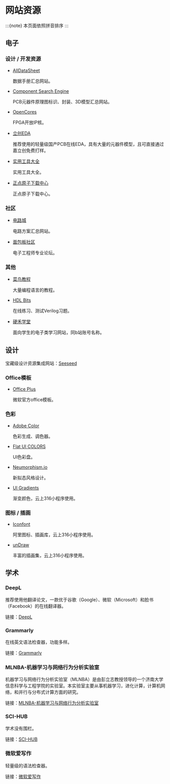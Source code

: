 # 网站资源

:::{note} 本页面依照拼音排序
:::

## 电子

### 设计 / 开发资源

+ [AllDataSheet](https://www.alldatasheet.com/)

  数据手册汇总网站。
+ [Component Search Engine](https://componentsearchengine.com/)

  PCB元器件原理图标识、封装、3D模型汇总网站。
+ [OpenCores](https://opencores.org/)

  FPGA开放IP核。
+ [立创EDA](https://lceda.cn/editor)

  推荐使用的轻量级国产PCB在线EDA，具有大量的元器件模型，且可直接通过嘉立创免费打样。
+ [实用工具大全](https://tool.520101.com/)

  实用工具大全。
+ [正点原子下载中心](http://www.openedv.com/docs/index.html#)

  正点原子下载中心。

### 社区

+ [电路城](https://www.cirmall.com/)

  电路方案汇总网站。
+ [面包板社区](https://mbb.eet-china.com/#)

  电子工程师专业论坛。

### 其他

+ [菜鸟教程](https://www.runoob.com/)

  大量编程语言的教程。
+ [HDL Bits](https://hdlbits.01xz.net/wiki/Main_Page)

  在线练习、测试Verilog习题。
+ [硬禾学堂](https://class.eetree.cn/index)

  面向学生的电子类学习网站，同b站账号名称。

## 设计

宝藏级设计资源集成网站：[Seeseed](https://www.seeseed.com/)

### Office模板

+ [Office Plus](https://www.officeplus.cn/Template/Home.shtml)

  微软官方office模板。

### 色彩

+ [Adobe Color](https://color.adobe.com/zh/create)

  色彩生成、调色器。
+ [Flat UI COLORS](https://flatuicolors.com/)

  UI色彩盘。
+ [Neumorphism.io](https://neumorphism.io/)

  新拟态风格设计。
+ [UI Gradients](https://uigradients.com/)

  渐变颜色，云上316小程序使用。

### 图标 / 插画

+ [Iconfont](https://www.iconfont.cn/)

  阿里图标、插画库，云上316小程序使用。
+ [unDraw](https://undraw.co/illustrations)

  丰富的插画集，云上316小程序使用。

## 学术

### DeepL

推荐使用他翻译论文，一款优于谷歌（Google）、微软（Microsoft）和脸书（Facebook）的在线翻译器。

链接：[DeepL](https://www.deepl.com/translator)

### Grammarly

在线英文语法检查器，功能多样。

链接：[Grammarly](https://app.grammarly.com/)

### MLNBA-机器学习与网络行为分析实验室

机器学习与网络行为分析实验室（MLNBA）是由彭立志教授领导的一个济南大学信息科学与工程学院的实验室。本实验室主要从事机器学习，进化计算，计算机网络，和并行与分布式计算方面的研究。

链接：[MLNBA-机器学习与网络行为分析实验室](http://mln.ujn.edu.cn/MLNBA/home_cn.html)

### SCI-HUB

学术没有围栏。

链接：[SCI-HUB](https://www.sci-hub.ren/)

### 微软爱写作

轻量级的语法检查器。

链接：[微软爱写作](https://aimwriting.mtutor.engkoo.com/)

